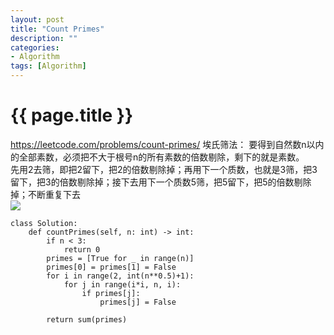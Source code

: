 ```yaml
---
layout: post
title: "Count Primes"
description: ""
categories: 
- Algorithm
tags: [Algorithm]
---
```

{{ page.title }}
================
https://leetcode.com/problems/count-primes/
埃氏筛法：
要得到自然数n以内的全部素数，必须把不大于根号n的所有素数的倍数剔除，剩下的就是素数。   
先用2去筛，即把2留下，把2的倍数剔除掉；再用下一个质数，也就是3筛，把3留下，把3的倍数剔除掉；接下去用下一个质数5筛，把5留下，把5的倍数剔除掉；不断重复下去   
![](https://ask.qcloudimg.com/http-save/yehe-5705865/0dnbwgclot.gif)
```
class Solution:
    def countPrimes(self, n: int) -> int:
        if n < 3:
            return 0
        primes = [True for _ in range(n)]
        primes[0] = primes[1] = False
        for i in range(2, int(n**0.5)+1):
            for j in range(i*i, n, i):
                if primes[j]:
                    primes[j] = False
                    
        return sum(primes)
```
